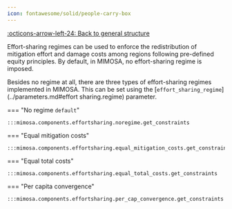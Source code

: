 ```yaml
---
icon: fontawesome/solid/people-carry-box
---
```


[:octicons-arrow-left-24: Back to general structure](index.md)

Effort-sharing regimes can be used to enforce the redistribution of mitigation effort and damage costs among
regions following pre-defined equity principles. By default, in MIMOSA, no effort-sharing regime is imposed.

Besides no regime at all, there are three types of effort-sharing regimes implemented in MIMOSA. This can be
set using the [`effort_sharing_regime`](../parameters.md#effort sharing.regime) parameter.

=== "No regime `default`"

    :::mimosa.components.effortsharing.noregime.get_constraints

=== "Equal mitigation costs"

    :::mimosa.components.effortsharing.equal_mitigation_costs.get_constraints

=== "Equal total costs"

    :::mimosa.components.effortsharing.equal_total_costs.get_constraints

=== "Per capita convergence"

    :::mimosa.components.effortsharing.per_cap_convergence.get_constraints

